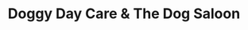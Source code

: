 ---
title: "Doggy Day Care & The Dog Saloon"
url: /bristol/doggy-day-care-und-the-dog-saloon/
shop: Tiere
---